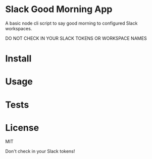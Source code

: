 # Slack Good Morning App
A basic node cli script to say good morning to configured Slack workspaces.

DO NOT CHECK IN YOUR SLACK TOKENS OR WORKSPACE NAMES

# Install

# Usage

# Tests

# License
MIT

Don't check in your Slack tokens!
